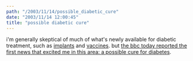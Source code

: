 ```yaml
---
path: "/2003/11/14/possible_diabetic_cure" 
date: "2003/11/14 12:00:45" 
title: "possible diabetic cure" 
---
```

<p>i'm generally skeptical of much of what's newly available for diabetic treatment, such as <a href="http://www.caller.com/ccct/local_news/article/0,1641,CCCT_811_2400875,00.html">implants</a> and <a href="http://news.bbc.co.uk/1/hi/sci/tech/3089974.stm">vaccines</a>. but <a href="http://news.bbc.co.uk/1/hi/health/3266987.stm">the bbc today reported the first news that excited me in this area: a possible cure for diabetes</a>.</p>